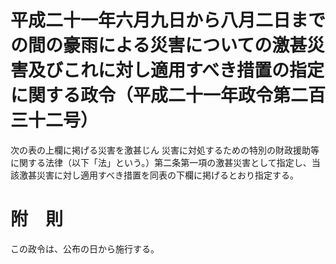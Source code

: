 # 平成二十一年六月九日から八月二日までの間の豪雨による災害についての激甚災害及びこれに対し適用すべき措置の指定に関する政令（平成二十一年政令第二百三十二号）
次の表の上欄に掲げる災害を激甚じん
災害に対処するための特別の財政援助等に関する法律（以下「法」という。）第二条第一項の激甚災害として指定し、当該激甚災害に対し適用すべき措置を同表の下欄に掲げるとおり指定する。
# 附　則
この政令は、公布の日から施行する。
